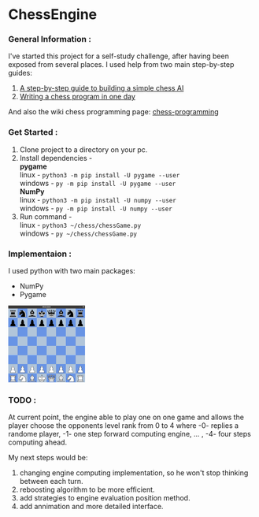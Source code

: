 # ChessEngine
### General Information :
I've started this project for a self-study challenge, after having been exposed from several places.
I used help from two main step-by-step guides:
1) [A step-by-step guide to building a simple chess AI](https://www.freecodecamp.org/news/simple-chess-ai-step-by-step-1d55a9266977/)
2) [Writing a chess program in one day](https://andreasstckl.medium.com/writing-a-chess-program-in-one-day-30daff4610ec)

And also the wiki chess programming page:
[chess-programming](https://www.chessprogramming.org/Main_Page)

### Get Started :
1) Clone project to a directory on your pc.
2) Install dependencies - <br />
**pygame** <br />
linux - `python3 -m pip install -U pygame --user` <br />
windows - `py -m pip install -U pygame --user` <br />
**NumPy** <br />
linux - `python3 -m pip install -U numpy --user` <br />
windows - `py -m pip install -U numpy --user` <br />
4) Run command - <br />
linux - `python3 ~/chess/chessGame.py` <br />
windows - `py ~/chess/chessGame.py` <br />

### Implementaion :
I used python with two main packages:   
- NumPy
- Pygame 

![Game](Chess/Images/chessEngineL43.gif)

### TODO :
At current point, the engine able to play one on one game and allows the player choose the opponents level rank from 0 to 4
where -0- replies a randome player, -1- one step forward computing engine, ... , -4- four steps computing ahead.

My next steps would be:
1) changing engine computing implementation, so he won't stop thinking between each turn.
2) reboosting algorithm to be more efficient.
3) add strategies to engine evaluation position method.
4) add annimation and more detailed interface.
